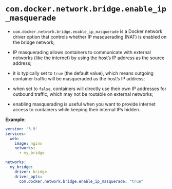 # `com.docker.network.bridge.enable_ip_masquerade`

- `com.docker.network.bridge.enable_ip_masquerade` is a Docker network driver option that controls whether IP masquerading (NAT) is enabled on the bridge network;
- IP masquerading allows containers to communicate with external networks (like the internet) by using the host’s IP address as the source address;
- it is typically set to `true` (the default value), which means outgoing container traffic will be masqueraded as the host’s IP address;
 

- when set to `false`, containers will directly use their own IP addresses for outbound traffic, which may not be routable on external networks;
- enabling masquerading is useful when you want to provide internet access to containers while keeping their internal IPs hidden.

**Example:**

```yaml
version: '3.9'
services:
  web:
    image: nginx
    networks:
      - my_bridge

networks:
  my_bridge:
    driver: bridge
    driver_opts:
      com.docker.network.bridge.enable_ip_masquerade: "true"
```
